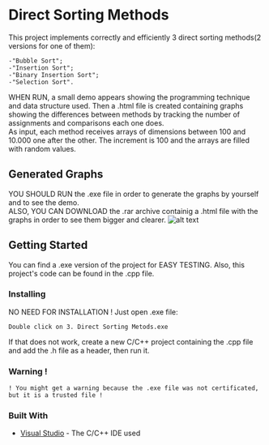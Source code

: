# Direct Sorting Methods
This project implements correctly and efficiently 3 direct sorting methods(2 versions for one of them):
```
-"Bubble Sort";
-"Insertion Sort";
-"Binary Insertion Sort";
-"Selection Sort".
```
WHEN RUN, a small demo appears showing the programming technique and data structure used. Then a .html file is created containing graphs showing the differences between methods by tracking the number of assignments and comparisons each one does.<br/>
As input, each method receives arrays of dimensions between 100 and 10.000 one after the other. The increment is 100 and the arrays are filled with random values.

## Generated Graphs
YOU SHOULD RUN the .exe file in order to generate the graphs by yourself and to see the demo.<br/>
ALSO, YOU CAN DOWNLOAD the .rar archive containig a .html file with the graphs in order to see them bigger and clearer.
![alt text](https://github.com/DanutGavrus/Photos/blob/master/3.%20Direct%20Sorting%20Methods.png)

## Getting Started
You can find a .exe version of the project for EASY TESTING. Also, this project's code can be found in the .cpp file.

### Installing
NO NEED FOR INSTALLATION !
Just open .exe file:
```
Double click on 3. Direct Sorting Metods.exe
```
If that does not work, create a new C/C++ project containing the .cpp file and add the .h file as a header, then run it.

### Warning !
```
! You might get a warning because the .exe file was not certificated, but it is a trusted file !
```

### Built With
* [Visual Studio](https://visualstudio.microsoft.com/) - The C/C++ IDE used